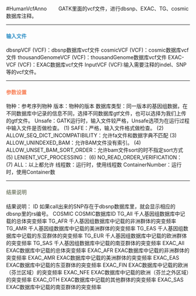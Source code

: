 #HumanVcfAnno
　　GATK里面的vcf文件，进行dbsnp、EXAC、TG、cosmic数据库注释。

***
#### **<i class="fa fa-dot-circle-o" aria-hidden="true" style="color:#3090C7"></i><span style="color:#3090C7"> 输入文件**
dbsnpVCF (VCF)：dbsnp数据库vcf文件
cosmicVCF (VCF)：cosmic数据库vcf文件
thousandGenomeVCF (VCF)：thousandGenome数据库vcf文件
EXAC-VCF (VCF)：EXAC数据库vcf文件
InputVCF (VCF):输入需要注释的indel、SNP等的vcf文件。


***
#### **<i class="fa fa-cog" aria-hidden="true" style="color:#F88158"></i> <span style="color:#F88158">参数设置**

物种：参考序列物种
版本：物种的版本
数据库类型：同一版本的基因组数据，在不同数据库中记录的信息不同，选择不同数据库gtf文件，也可以选择为我们上传的gtf文件。
Unsafe：GATK运行时，输入文件较严格，Unsafe选项为在运行过程中输入文件是否做检查。
(1) SAFE：严格，输入文件格式做检查。
(2) ALLOW_SEQ_DICT_INCOMPATIBILITY：允许fa文件和数据字典不匹配
(3) ALLOW_UNINDEXED_BAM：允许BAM文件没有索引。
(4) ALLOW_UNSET_BAM_SORT_ORDER：允许bam文件sort的时不指定sort方式
(5) LENIENT_VCF_PROCESSING：
(6) NO_READ_ORDER_VERIFICATION：
(7) ALL：以上都允许
线程数：运行时，使用线程数
ContainerNumber：运行时，使用Container数


***
#### **<i class="fa fa-file-text" aria-hidden="true" style="color:#848b79"></i><span style="color:#848b79"> 结果说明**

结果说明：
ID	如果call出来的SNP存在于dbsnp数据库里，就会显示相应的dbsnp里的rs编号。
COSMIC	COSMIC数据库ID
TG_All	千人基因组数据库中记载的总体突变频率
TG_AFR	千人基因组数据库中记载的非洲群体的突变频率
TG_AMR	千人基因组数据库中记载的美洲群体的突变频率
TG_EAS	千人基因组数据库中记载的东亚群体的突变频率
TG_EUR	千人基因组数据库中记载的欧洲群体的突变频率
TG_SAS	千人基因组数据库中记载的南亚群体的突变频率
EXAC_All	EXAC数据库中记载的总体突变频率
EXAC_AFR	EXAC数据库中记载的非洲群体的突变频率
EXAC_AMR	EXAC数据库中记载的美洲群体的突变频率
EXAC_EAS	EXAC数据库中记载的东亚群体的突变频率
EXAC_FIN	EXAC数据库中记载的欧洲（芬兰区域）的突变频率
EXAC_NFE	EXAC数据库中记载的欧洲（芬兰之外区域）的突变频率
EXAC_OTH	EXAC数据库中记载的其他群体的突变频率
EXAC_SAS	EXAC数据库中记载的南亚群体的突变频率

